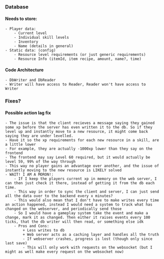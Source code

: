 ### Database

#### Needs to store:

    - Player data:
        - Current level
        - Individual skill levels
        - Inventory
        - Name (details in general)
    - Static data: (config)
        - Resource level requirements (or just generic requirements)
        - Resource Info (itemId, item recipe, amount, name?, time)

#### Code Architecture

    - DbWriter and DbReader
    - Writer will have access to Reader, Reader won't have access to Writer

### Fixes?

#### Possible action lag fix

    - The issue is that the client recieves a message saying they gained some xp before the server has even written it to the db. So if they level up and instantly move to a new resource, it might come back saying they are under levelled.
    - Have it so the xp requirements for each new resource in a skill, are a little lower
    - For example, they are actually -1000xp lower than they say on the frontend
    - The frontend may say Level 60 required, but it would actually be level 59, 99% of the way through
    - This way no player gains an advantage over another, and the issue of instantly moving to the new resource is LIKELY solved
    - WAIT! I AM A MORON!:
        - If I keep the players current xp in memory on the web server, I can then just check it there, instead of getting it from the db each time.
        - This way in order to sync the client and server, I can just send all the data over to the backend every x minutes?
        - This would also mean that I don't have to make writes every time an action happened, instead I would need a system to track what has changed on the webserver, and periodically send those
        - So I would have a gameplay system take the event and make a change, mark it as changed. Then either it raises events every 100 ticks, that the db writer will then read, or something else idk
        - Pros and Cons:
            + Less writes to db
            + Web server acts as a caching layer and handles all the truth
            - If webserver crashes, progress is lost (though only since last save)
            - This will only work with requests on the websocket (but I might as well make every request on the websocket now)
